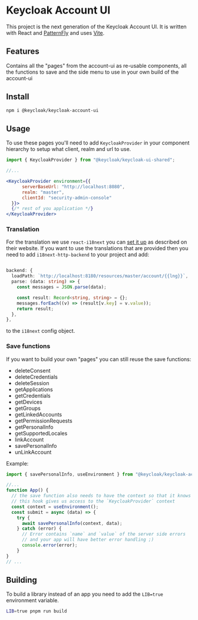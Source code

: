 # Keycloak Account UI

This project is the next generation of the Keycloak Account UI. It is written with React and [PatternFly](https://www.patternfly.org/) and uses [Vite](https://vitejs.dev/guide/).

## Features

Contains all the "pages" from the account-ui as re-usable components, all the functions to save and the side menu to use in your own build of the account-ui

## Install

```bash
npm i @keycloak/keycloak-account-ui
```

## Usage

To use these pages you'll need to add `KeycloakProvider` in your component hierarchy to setup what client, realm and url to use.

```jsx
import { KeycloakProvider } from "@keycloak/keycloak-ui-shared";

//...

<KeycloakProvider environment={{
      serverBaseUrl: "http://localhost:8080",
      realm: "master",
      clientId: "security-admin-console"
  }}>
  {/* rest of you application */}
</KeycloakProvider>
```

### Translation

For the translation we use `react-i18next` you can [set it up](https://react.i18next.com/) as described on their website.
If you want to use the translations that are provided then you need to add `i18next-http-backend` to your project and add:

```ts

backend: {
  loadPath: `http://localhost:8180/resources/master/account/{{lng}}`,
  parse: (data: string) => {
    const messages = JSON.parse(data);

    const result: Record<string, string> = {};
    messages.forEach((v) => (result[v.key] = v.value));
    return result;
  },
},
```
to the `i18next` config object.

### Save functions

If you want to build your own "pages" you can still reuse the save functions:
 * deleteConsent
 * deleteCredentials
 * deleteSession
 * getApplications
 * getCredentials
 * getDevices
 * getGroups
 * getLinkedAccounts
 * getPermissionRequests
 * getPersonalInfo
 * getSupportedLocales
 * linkAccount
 * savePersonalInfo
 * unLinkAccount

Example:
```ts
import { savePersonalInfo, useEnvironment } from "@keycloak/keycloak-account-ui";

//...
function App() {
  // the save function also needs to have the context so that it knows where to POST
  // this hook gives us access to the `KeycloakProvider` context
  const context = useEnvironment();
  const submit = async (data) => {
    try {
      await savePersonalInfo(context, data);
    } catch (error) {
      // Error contains `name` and `value` of the server side errors
      // and your app will have better error handling ;)
      console.error(error);
    }
}
// ...
```
## Building

To build a library instead of an app you need to add the `LIB=true` environment variable.

```bash
LIB=true pnpm run build
```
